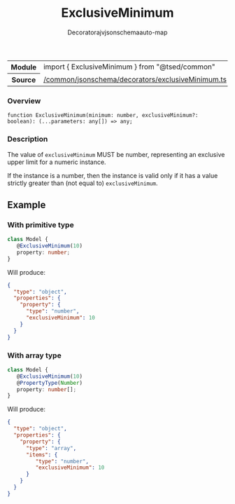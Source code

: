 
<header class="symbol-info-header"><h1 id="exclusiveminimum">ExclusiveMinimum</h1><label class="symbol-info-type-label decorator">Decorator</label><label class="api-type-label ajv" title="ajv">ajv</label><label class="api-type-label jsonschema" title="jsonschema">jsonschema</label><label class="api-type-label auto-map" title="The data will be stored on the right place according to the type and collectionType (primitive or collection).">auto-map</label></header>
<!-- summary -->
<section class="symbol-info"><table class="is-full-width"><tbody><tr><th>Module</th><td><div class="lang-typescript"><span class="token keyword">import</span> { ExclusiveMinimum }&nbsp;<span class="token keyword">from</span>&nbsp;<span class="token string">"@tsed/common"</span></div></td></tr><tr><th>Source</th><td><a href="https://github.com/Romakita/ts-express-decorators/blob/v4.18.0/src//common/jsonschema/decorators/exclusiveMinimum.ts#L0-L0">/common/jsonschema/decorators/exclusiveMinimum.ts</a></td></tr></tbody></table></section>
<!-- overview -->


### Overview


<pre><code class="typescript-lang ">function <span class="token function">ExclusiveMinimum</span><span class="token punctuation">(</span>minimum<span class="token punctuation">:</span> <span class="token keyword">number</span><span class="token punctuation">,</span> exclusiveMinimum?<span class="token punctuation">:</span> <span class="token keyword">boolean</span><span class="token punctuation">)</span><span class="token punctuation">:</span> <span class="token punctuation">(</span>...parameters<span class="token punctuation">:</span> <span class="token keyword">any</span><span class="token punctuation">[</span><span class="token punctuation">]</span><span class="token punctuation">)</span> => <span class="token keyword">any</span><span class="token punctuation">;</span></code></pre>


<!-- Parameters -->

<!-- Description -->


### Description

The value of `exclusiveMinimum` MUST be number, representing an exclusive upper limit for a numeric instance.

If the instance is a number, then the instance is valid only if it has a value strictly greater than (not equal to) `exclusiveMinimum`.

## Example
### With primitive type

```typescript
class Model {
   @ExclusiveMinimum(10)
   property: number;
}
```

Will produce:

```json
{
  "type": "object",
  "properties": {
    "property": {
      "type": "number",
      "exclusiveMinimum": 10
    }
  }
}
```

### With array type

```typescript
class Model {
   @ExclusiveMinimum(10)
   @PropertyType(Number)
   property: number[];
}
```

Will produce:

```json
{
  "type": "object",
  "properties": {
    "property": {
      "type": "array",
      "items": {
         "type": "number",
         "exclusiveMinimum": 10
      }
    }
  }
}
```

<!-- Members -->

